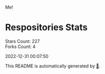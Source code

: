 Me!

# Respositories Stats
Stars Count: 227  
Forks Count: 4

2022-12-31 00:07:50  

This README is automatically generated by [🐰](https://github.com/rnitta/rnitta).
